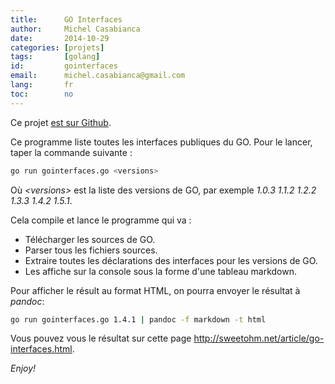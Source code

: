 ```yaml
---
title:      GO Interfaces
author:     Michel Casabianca
date:       2014-10-29
categories: [projets]
tags:       [golang]
id:         gointerfaces
email:      michel.casabianca@gmail.com
lang:       fr
toc:        no
---
```


Ce projet [est sur Github](https://github.com/c4s4/gointerfaces).

Ce programme liste toutes les interfaces publiques du GO. Pour le lancer, taper la commande suivante :

```bash
go run gointerfaces.go <versions>
```

<!--more-->

Où *\<versions\>* est la liste des versions de GO, par exemple *1.0.3 1.1.2 1.2.2 1.3.3 1.4.2 1.5.1*.

Cela compile et lance le programme qui va :

- Télécharger les sources de GO.
- Parser tous les fichiers sources.
- Extraire toutes les déclarations des interfaces pour les versions de GO.
- Les affiche sur la console sous la forme d'une tableau markdown.

Pour afficher le résult au format HTML, on pourra envoyer le résultat à *pandoc*:

```bash
go run gointerfaces.go 1.4.1 | pandoc -f markdown -t html
```

Vous pouvez vous le résultat sur cette page <http://sweetohm.net/article/go-interfaces.html>.

*Enjoy!*
